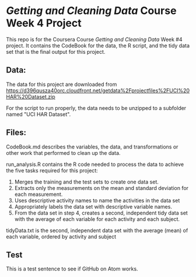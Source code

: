 # *Getting and Cleaning Data* Course Week 4 Project

This repo is for the Coursera Course _Getting and Cleaning Data_ Week #4 project.  It contains the CodeBook for the data, the R script, and the tidy data set that is the final output for this project.

## Data:
The data for this project are downloaded from https://d396qusza40orc.cloudfront.net/getdata%2Fprojectfiles%2FUCI%20HAR%20Dataset.zip

For the script to run properly, the data needs to be unzipped to a subfolder named "UCI HAR Dataset".


## Files:
CodeBook.md describes the variables, the data, and transformations or other work that performed to clean up the data.

run_analysis.R contains the R code needed to process the data to achieve the five tasks required for this project:
1. Merges the training and the test sets to create one data set.
2. Extracts only the measurements on the mean and standard deviation for each measurement.
3. Uses descriptive activity names to name the activities in the data set
4. Appropriately labels the data set with descriptive variable names.
5. From the data set in step 4, creates a second, independent tidy data set with the average of each variable for each activity and each subject.

tidyData.txt is the second, independent data set with the average (mean) of each variable, ordered by activity and subject

## Test
This is a test sentence to see if GitHub on Atom works.
